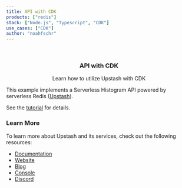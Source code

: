 ```yaml
---
title: API with CDK
products: ["redis"]
stack: ["Node.js", "Typescript", "CDK"]
use_cases: ["CDK"]
author: "noahfschr"
---
```



<br />
<div align="center">


  <h3 align="center">API with CDK</h3>

  <p align="center">
   Learn how to utilize Upstash with CDK
  </p>
</div>

This example implements a Serverless Histogram API powered by serverless Redis ([Upstash](https://upstash.com)).

See the [tutorial](https://docs.upstash.com/tutorials/histogram) for details.

### Learn More

To learn more about Upstash and its services, check out the following resources:

- [Documentation](https://docs.upstash.com)
- [Website](https://upstash.com)
- [Blog](https://upstash.com/blog)
- [Console](https://console.upstash.com)
- [Discord](https://upstash.com/discord)
